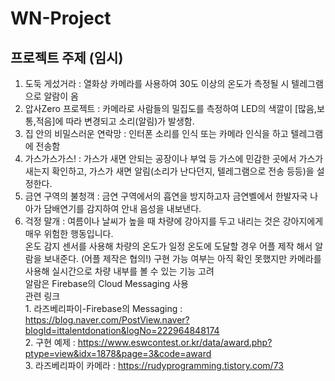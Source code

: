 # WN-Project

## 프로젝트 주제 (임시)  
1. 도둑 게섰거라 : 열화상 카메라를 사용하여 30도 이상의 온도가 측정될 시 텔레그램으로 알람이 옴  
2. 압사Zero 프로젝트 : 카메라로 사람들의 밀집도를 측정하여 LED의 색깔이 [많음,보통,적음]에 따라 변경되고 소리(알림)가 발생함.  
3. 집 안의 비밀스러운 연락망 : 인터폰 소리를 인식 또는 카메라 인식을 하고 텔레그램에 전송함  
4. 가스가스가스! : 가스가 새면 안되는 공장이나 부엌 등 가스에 민감한 곳에서 가스가 새는지 확인하고, 가스가 새면 알림(소리가 난다던지, 텔레그램으로 전송 등등)을 설정한다.  
5. 금연 구역의  불청객 : 금연 구역에서의 흡연을 방지하고자 금연벨에서 한발자국 나아가 담배연기를 감지하여 안내 음성을 내보낸다.  
6. 걱정 말개 : 여름이나 날씨가 높을 때 차량에 강아지를 두고 내리는 것은 강아지에게 매우 위험한 행동입니다.    
               온도 감지 센서를 사용해 차량의 온도가 일정 온도에 도달할 경우 어플 제작 해서 알람을 보내준다. (어플 제작은 협의!) 
               구현 가능 여부는 아직 확인 못했지만 카메라를 사용해 실시간으로 차량 내부를 볼 수 있는 기능 고려  
               알람은 Firebase의 Cloud Messaging 사용  
               관련 링크  
               1. 라즈베리파이-Firebase의 Messaging : https://blog.naver.com/PostView.naver?blogId=ittalentdonation&logNo=222964848174  
               2. 구현 예제 : https://www.eswcontest.or.kr/data/award.php?ptype=view&idx=1878&page=3&code=award  
               3. 라즈베리파이 카메라 : https://rudyprogramming.tistory.com/73
